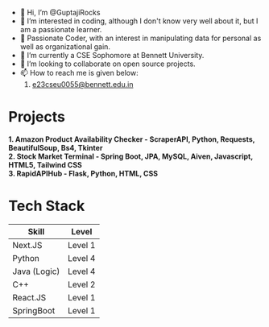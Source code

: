 - 👋 Hi, I’m @GuptajiRocks
- 👀 I’m interested in coding, although I don't know very well about it, but I am a passionate learner.
- 👀 Passionate Coder, with an interest in manipulating data for personal as well as organizational gain.
- 🌱 I’m currently a CSE Sophomore at Bennett University.
- 💞️ I’m looking to collaborate on open source projects.
- 📫 How to reach me is given below:
    1. e23cseu0055@bennett.edu.in

# Projects
<b>1. Amazon Product Availability Checker - ScraperAPI, Python, Requests, BeautifulSoup, Bs4, Tkinter</b>
<br>
<b>2. Stock Market Terminal - Spring Boot, JPA, MySQL, Aiven, Javascript, HTML5, Tailwind CSS</b>
<br>
<b>3. RapidAPIHub - Flask, Python, HTML, CSS</b>

# Tech Stack

| Skill | Level |
|---|---|
|Next.JS| Level 1 |
|Python| Level 4 |
|Java (Logic)| Level 4 |
|C++| Level 2 |
|React.JS| Level 1 |
|SpringBoot| Level 1 |



<!---
GuptajiRocks/GuptajiRocks is a ✨ special ✨ repository because its `README.md` (this file) appears on your GitHub profile.
